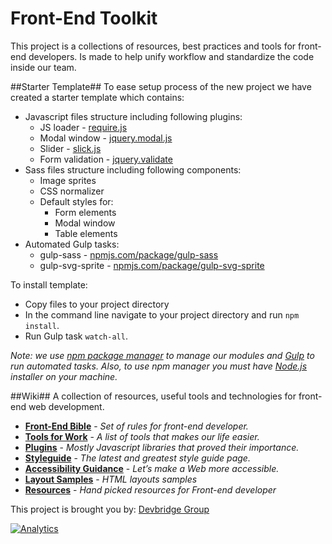 # **Front-End Toolkit** #
This project is a collections of resources, best practices and tools for front-end developers. Is made to help unify workflow and standardize the code inside our team.

##Starter Template##
To ease setup process of the new project we have created a starter template which contains:

* Javascript files structure including following plugins:
    * JS loader - [require.js](http://requirejs.org/)
    * Modal window - [jquery.modal.js](https://www.devbridge.com/sourcery/components/jquery-modal/)
    * Slider - [slick.js](http://kenwheeler.github.io/slick/)
    * Form validation - [jquery.validate](http://jqueryvalidation.org/)
* Sass files structure including following components:
    * Image sprites
    * CSS normalizer
    * Default styles for:
        * Form elements
        * Modal window
        * Table elements
* Automated Gulp tasks:
    * gulp-sass - [npmjs.com/package/gulp-sass](https://www.npmjs.com/package/gulp-sass)
    * gulp-svg-sprite - [npmjs.com/package/gulp-svg-sprite](https://www.npmjs.com/package/gulp-svg-sprite)


To install template:

* Copy files to your project directory
* In the command line navigate to your project directory and run `npm install`.
* Run Gulp task `watch-all`.

_Note: we use [npm package manager](https://www.npmjs.com/) to manage our modules and [Gulp](http://gulpjs.com/) to run automated tasks. Also, to use npm manager you must have [Node.js](https://nodejs.org/) installer on your machine._

##Wiki##
A collection of resources, useful tools and technologies for front-end web development.

* **[Front-End Bible](https://github.com/devbridge/Front-End-Toolkit/wiki/Front-End-Bible)** - _Set of rules for front-end developer._
* **[Tools for Work](https://github.com/devbridge/Front-End-Toolkit/wiki/Tools-For-Work)** - _A list of tools that makes our life easier._
* **[Plugins](https://github.com/devbridge/Front-End-Toolkit/wiki/Plugins)** - _Mostly Javascript libraries that proved their importance._
* **[Styleguide](https://github.com/devbridge/Styleguide)** - _The latest and greatest style guide page._
* **[Accessibility Guidance](https://github.com/devbridge/Front-End-Toolkit/wiki/Accessibility-guidance)** - _Let’s make a Web more accessible._
* **[Layout Samples](https://github.com/devbridge/Front-End-Toolkit/wiki/Layout-samples)** - _HTML layouts samples_
* **[Resources](https://github.com/devbridge/Front-End-Toolkit/wiki/Front-end-resources-list)** - _Hand picked resources for Front-end developer_


This project is brought you by: [Devbridge Group](https://www.devbridge.com/) 

[![Analytics](https://ga-beacon.appspot.com/UA-73039601-1/Front-End-Toolkit/readme)](https://github.com/igrigorik/ga-beacon)
